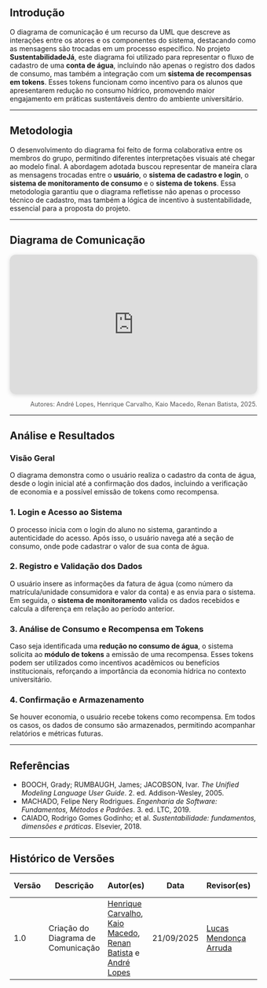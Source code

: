 ## Introdução  
O diagrama de comunicação é um recurso da UML que descreve as interações entre os atores e os componentes do sistema, destacando como as mensagens são trocadas em um processo específico. No projeto **SustentabilidadeJá**, este diagrama foi utilizado para representar o fluxo de cadastro de uma **conta de água**, incluindo não apenas o registro dos dados de consumo, mas também a integração com um **sistema de recompensas em tokens**. Esses tokens funcionam como incentivo para os alunos que apresentarem redução no consumo hídrico, promovendo maior engajamento em práticas sustentáveis dentro do ambiente universitário.  

---

## Metodologia  
O desenvolvimento do diagrama foi feito de forma colaborativa entre os membros do grupo, permitindo diferentes interpretações visuais até chegar ao modelo final. A abordagem adotada buscou representar de maneira clara as mensagens trocadas entre o **usuário**, o **sistema de cadastro e login**, o **sistema de monitoramento de consumo** e o **sistema de tokens**. Essa metodologia garantiu que o diagrama refletisse não apenas o processo técnico de cadastro, mas também a lógica de incentivo à sustentabilidade, essencial para a proposta do projeto.  

---

## Diagrama de Comunicação  

<div style="position: relative; padding-bottom: 56.25%; height: 0; overflow: hidden; max-width: 100%; border-radius: 12px; box-shadow: 0 2px 8px rgba(0,0,0,.15);">
  <iframe
    src="https://miro.com/app/live-embed/uXjVJFWyPNs=/?embedMode=view_only_without_ui&moveToViewport=-947,-524,1977,1025&embedId=568823805487"
    style="position: absolute; top: 0; left: 0; width: 100%; height: 100%; border: 0;"
    allow="fullscreen; clipboard-read; clipboard-write"
    allowfullscreen
    scrolling="no"
    frameborder="0"
  ></iframe>
</div>
<p style="text-align: right; font-size: 0.9em; color: #555;">Autores: André Lopes, Henrique Carvalho, Kaio Macedo, Renan Batista, 2025.</p>

---

## Análise e Resultados  

### Visão Geral  
O diagrama demonstra como o usuário realiza o cadastro da conta de água, desde o login inicial até a confirmação dos dados, incluindo a verificação de economia e a possível emissão de tokens como recompensa.  

### 1. Login e Acesso ao Sistema  
O processo inicia com o login do aluno no sistema, garantindo a autenticidade do acesso. Após isso, o usuário navega até a seção de consumo, onde pode cadastrar o valor de sua conta de água.  

### 2. Registro e Validação dos Dados  
O usuário insere as informações da fatura de água (como número da matrícula/unidade consumidora e valor da conta) e as envia para o sistema. Em seguida, o **sistema de monitoramento** valida os dados recebidos e calcula a diferença em relação ao período anterior.  

### 3. Análise de Consumo e Recompensa em Tokens  
Caso seja identificada uma **redução no consumo de água**, o sistema solicita ao **módulo de tokens** a emissão de uma recompensa. Esses tokens podem ser utilizados como incentivos acadêmicos ou benefícios institucionais, reforçando a importância da economia hídrica no contexto universitário.  

### 4. Confirmação e Armazenamento  
Se houver economia, o usuário recebe tokens como recompensa. Em todos os casos, os dados de consumo são armazenados, permitindo acompanhar relatórios e métricas futuras.  

---

## Referências  

- BOOCH, Grady; RUMBAUGH, James; JACOBSON, Ivar. *The Unified Modeling Language User Guide*. 2. ed. Addison-Wesley, 2005.    
- MACHADO, Felipe Nery Rodrigues. *Engenharia de Software: Fundamentos, Métodos e Padrões*. 3. ed. LTC, 2019.
- CAIADO, Rodrigo Gomes Godinho; et al. *Sustentabilidade: fundamentos, dimensões e práticas*. Elsevier, 2018.

---

## Histórico de Versões

| Versão | Descrição                            | Autor(es)                                                                                         | Data       | Revisor(es)                                                                                                 | Data de Revisão |
| ------ | ------------------------------------ | ------------------------------------------------------------------------------------------------- | ---------- | ----------------------------------------------------------------------------------------------------------- | --------- |
| 1.0    | Criação do Diagrama de Comunicação | [Henrique Carvalho](https://github.com/henriquecarv3), [Kaio Macedo](https://github.com/bigkaio), [Renan Batista](https://github.com/renanpariiz) e [André Lopes](https://github.com/AndreLopesDeSousa) | 21/09/2025 | [Lucas Mendonça Arruda](https://github.com/lucasarruda9) | 21/09/2025 |